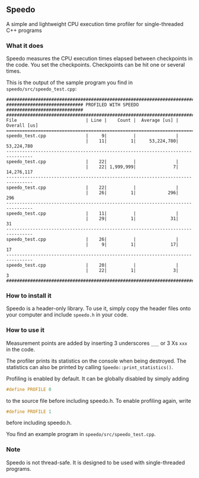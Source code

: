 ## Speedo

A simple and lightweight CPU execution time profiler for single-threaded 
C++ programs

### What it does

Speedo measures the CPU execution times elapsed between checkpoints in the code.
You set the checkpoints. Checkpoints can be hit one or several times.

This is the output of the sample program you find in 
`speedo/src/speedo_test.cpp`:
```
################################################################################
############################# PROFILED WITH SPEEDO #############################
################################################################################
File                          | Line |    Count |  Average [us] |   Overall [us]
================================================================================
speedo_test.cpp               |     9|          |               |
                              |    11|         1|     53,224,780|     53,224,780
--------------------------------------------------------------------------------
speedo_test.cpp               |    22|          |               |
                              |    22| 1,999,999|              7|     14,276,117
--------------------------------------------------------------------------------
speedo_test.cpp               |    22|          |               |
                              |    26|         1|            296|            296
--------------------------------------------------------------------------------
speedo_test.cpp               |    11|          |               |
                              |    29|         1|             31|             31
--------------------------------------------------------------------------------
speedo_test.cpp               |    26|          |               |
                              |     9|         1|             17|             17
--------------------------------------------------------------------------------
speedo_test.cpp               |    20|          |               |
                              |    22|         1|              3|              3
################################################################################
```

### How to install it

Speedo is a header-only library. To use it, simply copy the header files onto 
your computer and include `speedo.h` in your code.

### How to use it

Measurement points are added by inserting 3 underscores `___` or 3 Xs `xxx` in 
the code.

The profiler prints its statistics on the console when being destroyed.
The statistics can also be printed by calling `Speedo::print_statistics()`.

Profiling is enabled by default. It can be globally disabled by simply adding
```c
#define PROFILE 0
```
to the source file before including speedo.h.
To enable profiling again, write
```c
#define PROFILE 1
```
before including speedo.h.

You find an example program in `speedo/src/speedo_test.cpp`.

### Note

Speedo is not thread-safe. It is designed to be used with single-threaded 
programs.

